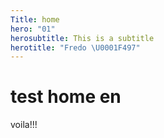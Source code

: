 ```yaml
---
Title: home
hero: "01"
herosubtitle: This is a subtitle
herotitle: "Fredo \U0001F497"
---
```


# test home en
voila!!!
